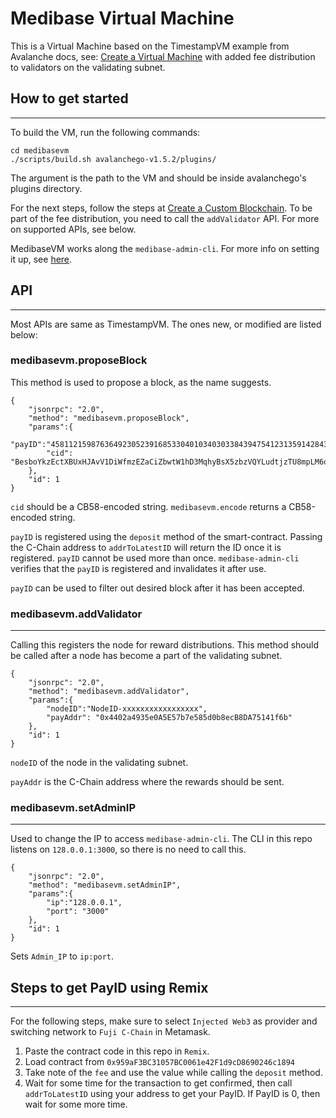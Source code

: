# Medibase Virtual Machine

This is a Virtual Machine based on the TimestampVM example from Avalanche docs, see: [Create a Virtual Machine](https://docs.avax.network/build/tutorials/platform/create-a-virtual-machine-vm) with added fee distribution to validators on the validating subnet. 

## How to get started
-------------
To build the VM, run the following commands:
```
cd medibasevm
./scripts/build.sh avalanchego-v1.5.2/plugins/
```
The argument is the path to the VM and should be inside avalanchego's plugins directory.

For the next steps, follow the steps at [Create a Custom Blockchain](https://docs.avax.network/build/tutorials/platform/create-custom-blockchain). To be part of the fee distribution, you need to call the `addValidator` API. For more on supported APIs, see below.

MedibaseVM works along the `medibase-admin-cli`. For more info on setting it up, see [here](https://www.). 

## API
-----
Most APIs are same as TimestampVM. The ones new, or modified are listed below:
### medibasevm.proposeBlock
This method is used to propose a block, as the name suggests.
```
{
    "jsonrpc": "2.0",
    "method": "medibasevm.proposeBlock",
    "params":{
        "payID":"45811215987636492305239168533040103403033843947541231359142843447755395066473",
        "cid": "BesboYkzEctXBUxHJAvV1DiWfmzEZaCiZbwtW1hD3MqhyBsX5zbzVQYLudtjzTU8mpLM6qDJDDcH4aUyT5JEQ4zLbC5i2"
    },
    "id": 1
}
```

`cid` should be a CB58-encoded string. `medibasevm.encode` returns a CB58-encoded string. 

`payID` is registered using the `deposit` method of the smart-contract. Passing the C-Chain address to `addrToLatestID` will return the ID once it is registered. `payID` cannot be used more than once. `medibase-admin-cli` verifies that the `payID` is registered and invalidates it after use.

`payID` can be used to filter out desired block after it has been accepted.

### medibasevm.addValidator
----
Calling this registers the node for reward distributions. This method should be called after a node has become a part of the validating subnet.
```
{
    "jsonrpc": "2.0",
    "method": "medibasevm.addValidator",
    "params":{
        "nodeID":"NodeID-xxxxxxxxxxxxxxxxx",
        "payAddr": "0x4402a4935e0A5E57b7e585d0b8ecB8DA75141f6b"
    },
    "id": 1
}
```

`nodeID` of the node in the validating subnet.

`payAddr` is the C-Chain address where the rewards should be sent.

### medibasevm.setAdminIP
----
Used to change the IP to access `medibase-admin-cli`. The CLI in this repo listens on `128.0.0.1:3000`, so there is no need to call this.
```
{
    "jsonrpc": "2.0",
    "method": "medibasevm.setAdminIP",
    "params":{
        "ip":"128.0.0.1",
        "port": "3000"
    },
    "id": 1
}
```
Sets `Admin_IP` to `ip:port`.

## Steps to get PayID using Remix
----
For the following steps, make sure to select `Injected Web3` as provider and switching network to `Fuji C-Chain` in Metamask.
1. Paste the contract code in this repo in `Remix`.
2. Load contract from `0x959aF3BC31057BC0061e42F1d9cD8690246c1894`
3. Take note of the `fee` and use the value while calling the `deposit` method.
4. Wait for some time for the transaction to get confirmed, then call `addrToLatestID` using your address to get your PayID. If PayID is 0, then wait for some more time.
